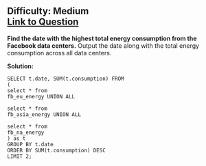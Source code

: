 Difficulty: Medium  
[Link to Question](https://platform.stratascratch.com/coding-question?id=10064&python=)  
---------------------------------------------------------------------------------
  
**Find the date with the highest total energy consumption from the Facebook data centers.** Output the date along with the total energy consumption across all data centers.

**Solution:** 
```
SELECT t.date, SUM(t.consumption) FROM
(
select * from 
fb_eu_energy UNION ALL

select * from
fb_asia_energy UNION ALL

select * from
fb_na_energy
) as t
GROUP BY t.date
ORDER BY SUM(t.consumption) DESC
LIMIT 2;
```
